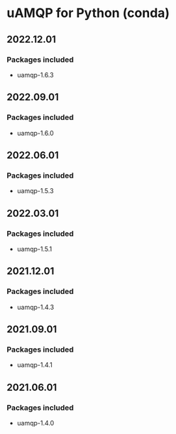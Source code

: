 # uAMQP for Python (conda)

## 2022.12.01

### Packages included

- uamqp-1.6.3

## 2022.09.01

### Packages included

- uamqp-1.6.0

## 2022.06.01

### Packages included

- uamqp-1.5.3

## 2022.03.01

### Packages included

- uamqp-1.5.1

## 2021.12.01

### Packages included

- uamqp-1.4.3

## 2021.09.01

### Packages included

- uamqp-1.4.1

## 2021.06.01

### Packages included

- uamqp-1.4.0
